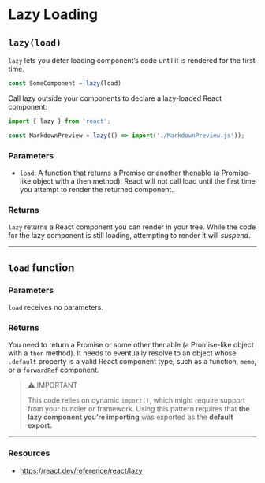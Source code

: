 # Lazy Loading

## `lazy(load)`

`lazy` lets you defer loading component’s code until it is rendered for the first time.

```js
const SomeComponent = lazy(load)
```

Call lazy outside your components to declare a lazy-loaded React component:

```js
import { lazy } from 'react';

const MarkdownPreview = lazy(() => import('./MarkdownPreview.js'));
```

### Parameters 

- `load`: A function that returns a Promise or another thenable (a Promise-like object with a then method). React will not call load until the first time you attempt to render the returned 
component.

### Returns

`lazy` returns a React component you can render in your tree. While the code for the lazy component is still loading, attempting to render it will _suspend_.

---

## `load` function 

### Parameters 

`load` receives no parameters.

### Returns 

You need to return a Promise or some other thenable (a Promise-like object with a `then` method). It needs to eventually resolve to an object whose `.default` property is a valid React component type, such as a function, `memo`, or a `forwardRef` component.

> :warning: IMPORTANT
>
> This code relies on dynamic `import()`, which might require support from your bundler or framework. Using this pattern requires that __the lazy component you’re importing__ was exported as the __default export.__


---

### Resources

- https://react.dev/reference/react/lazy